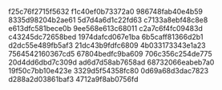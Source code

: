 f25c76f2715f5632
f1c40ef0b73372a0
986748fab40e4b59
8335d98204b2ae61
5d7d4a6d1c22fd63
c7133a8ebf48c8e8
e613dfc581bece0b
9ee568e613c68011
c2a7c6f4fc09483d
c43245dc72658bed
1974dafcd067e1ba
6b5caff81366d2b1
d2dc55e489fb5af3
21dc43b9fdfc6809
4b033173343e1a23
7564542160367cd5
67804bedfc9ba609
706c356c254de775
20d4dd6dbd7c309d
ad6d7d58ab7658ad
68732066eabeb7a0
19f50c7bb10e423e
3329d5f54358fc80
0d69a68d3dac7823
d288a2d03861baf3
4712a9f8ab0756fd
